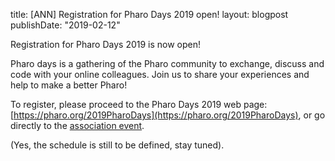 title: [ANN] Registration for Pharo Days 2019 open!
layout: blogpost
publishDate: "2019-02-12"

Registration for Pharo Days 2019 is now open!

Pharo days is a gathering of the Pharo community to exchange, discuss and code with your online colleagues. 
Join us to share your experiences and help to make a better Pharo!

To register, please proceed to the Pharo Days 2019 web page: [https://pharo.org/2019PharoDays](https://pharo.org/2019PharoDays), or go directly to the [association event](https://association.pharo.org/event-3255426).

\(Yes, the schedule is still to be defined, stay tuned\).
